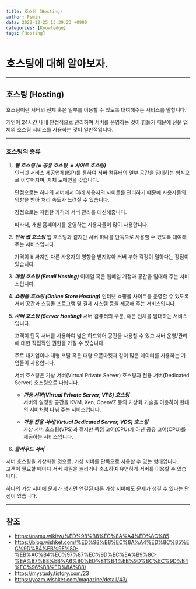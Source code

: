 ```yaml
---
title: 호스팅 (Hosting)
author: Psmin
data: 2022-12-25 13:39:23 +0900
categories: [Knowledge]
tags: [Hosting]
---
```


# 호스팅에 대해 알아보자.

---

## 호스팅 (Hosting)

호스팅이란 서버의 전체 혹은 일부를 이용할 수 있도록 대여해주는 서비스를 말합니다.

개인이 24시간 내내 안정적으로 관리하며 서버를 운영하는 것이 힘들기 때문에 전문 업체의 호스팅 서비스를 사용하는 것이 일반적입니다.

---

### 호스팅의 종류

1. **_웹 호스팅 (= 공유 호스팅, = 사이트 호스팅)_**  
   인터넷 서비스 제공업체(ISP)를 통하여 서버 컴퓨터의 일부 공간을 임대하는 형식으로 이루어지며, 자체 도메인을 갖습니다.

   단점으로는 하나의 서버에서 여러 사용자의 사이트를 관리하기 떄문에 사용자들의 영향을 받아 처리 속도가 느려질 수 있습니다.

   장점으로는 저렴한 가격과 서버 관리를 대신해줍니다.

   따라서, 개별 홈페이지를 운영하는 사용자들이 많이 사용합니다.

2. **_단독 웹 호스팅_**
   웹 호스팅과 같지만 서버 하나를 단독으로 사용할 수 있도록 대여해주는 서비스입니다.

   가격이 비싸지만 다른 사용자의 영향을 받지않아 서버 부하 걱정이 덜하다는 장점이 있습니다.

3. **_메일 호스팅 (Email Hosting)_**
   이메일 혹은 웹메일 계정과 공간을 임대해 주는 서비스입니다.

4. **_쇼핑몰 호스팅 (Online Store Hosting)_**
   인터넷 쇼핑몰 사이트를 운영할 수 있도록 서버 공간과 쇼핑몰 프로그램 및 결제 시스템 등을 제공해 주는 서비스입니다.

5. **_서버 호스팅 (Server Hosting)_**
   서버 컴퓨터의 부분, 혹은 전체를 임대하는 서비스입니다.

   고객이 단독 서버를 사용하여 넓은 하드웨어 공간을 사용할 수 있고 서버 운영/관리에 대한 직접적인 권한을 가질 수 있습니다.

   주로 대기업이나 대형 포탈 혹은 대형 오픈마켓과 같이 많은 데이터를 사용하는 기업들이 사용합니다.

   서버 호스팅은 가상 서버(Virtual Private Server) 호스팅과 전용 서버(Dedicated Server) 호스팅으로 나뉩니다.

   - **_가상 서버(Virtual Private Server, VPS) 호스팅_**  
     서버의 일정한 공간을 KVM, Xen, OpenVZ 등의 가상화 기술을 이용하여 한대의 서버처럼 나눠 주는 서비스입니다.

   - **_가상 전용 서버(Virtual Dedicated Server, VDS) 호스팅_**  
     가상 서버 호스팅(VPS)과 같지만 독점 코어(CPU)가 아닌 공유 코어(CPU)를 제공하는 서비스입니다.

6. **_클라우드 서버_**

서버 호스팅을 가상화한 것으로, 가상 서버를 단독으로 사용할 수 있는 형태입니다.  
고객이 필요할 때마다 서버 자원을 늘리거나 축소하여 유연하게 서버를 이용할 수 있습니다.

하나의 가상 서버에 문제가 생기면 연결된 다른 가상 서버에도 문제가 생길 수 있다는 단점이 있습니다.

---

## 참조

- <https://namu.wiki/w/%ED%98%B8%EC%8A%A4%ED%8C%85>
- <https://blog.wishket.com/%ED%98%B8%EC%8A%A4%ED%8C%85%EC%9D%B4%EB%9E%80-%EB%AC%B4%EC%97%87%EC%9D%BC%EA%B9%8C-%EA%B7%B8%EB%A6%B0%ED%81%B4%EB%9D%BC%EC%9D%B4%EC%96%B8%ED%8A%B8/>
- <https://mystudy.tistory.com/23>
- <https://yozm.wishket.com/magazine/detail/43/>

